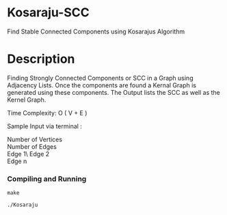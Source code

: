# Kosaraju-SCC
Find Stable Connected Components using Kosarajus Algorithm 

# Description
  Finding Strongly Connected Components or SCC in a Graph using Adjacency Lists. Once the components are found a Kernal Graph is generated using these components. 
  The Output lists the SCC as well as the Kernel Graph.
  
  Time Complexity: O ( V + E )

  Sample Input via terminal : 
  
   Number of Vertices\
   Number of Edges\
   Edge 1\ 
   Edge 2\
   Edge n

### Compiling and Running

```
make
```

```
./Kosaraju 
```
